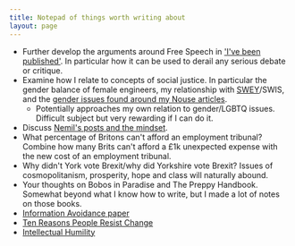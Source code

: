 ```yaml
---
title: Notepad of things worth writing about
layout: page
---
```

* Further develop the arguments around Free Speech in ['I've been published'](/2017/writing-again/#i-argued-that-free-speech-arguments-are-being-used-out-of-confusion-or-even-bad-faith). In particular how it can be used to derail any serious debate or critique.
* Examine how I relate to concepts of social justice. In particular the gender balance of female engineers, my relationship with [SWEY](https://twitter.com/sweyork)/SWIS, and the [gender issues found around my Nouse articles](/2017/writing-again/#in-the-last-month-ive-published-twice-in-our-campus-newspaper-nouse).
  * Potentially approaches my own relation to gender/LGBTQ issues. Difficult subject but very rewarding if I can do it.
* Discuss [Nemil's posts and the mindset](https://www.nemil.com/musings/).
* What percentage of Britons can't afford an employment tribunal? Combine how many Brits can't afford a £1k unexpected expense with the new cost of an employment tribunal.
* Why didn't York vote Brexit/why did Yorkshire vote Brexit? Issues of cosmopolitanism, prosperity, hope and class will naturally abound.
* Your thoughts on Bobos in Paradise and The Preppy Handbook. Somewhat beyond what I know how to write, but I made a lot of notes on those books.
* [Information Avoidance paper](http://pubs.aeaweb.org/doi/pdfplus/10.1257/jel.20151245)
* [Ten Reasons People Resist Change](https://hbr.org/2012/09/ten-reasons-people-resist-chang)
* [Intellectual Humility](https://news.ycombinator.com/item?id=13902710)
